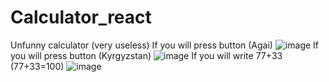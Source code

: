 # Calculator_react
Unfunny calculator (very useless)
If you will press button (Agai)
![image](https://user-images.githubusercontent.com/63843401/207327089-9990cae4-c7a0-43b9-8a29-cb7752a20a55.png)
If you will press button (Kyrgyzstan)
![image](https://user-images.githubusercontent.com/63843401/207327163-30ca7725-341e-47e0-8c09-77fb3cf7e372.png)
If you will write 77+33 (77+33=100)
![image](https://user-images.githubusercontent.com/63843401/207327417-278ae284-e464-45db-b7a6-f64a8adeb9c9.png)


